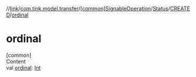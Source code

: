 //[link](../../../../index.md)/[com.tink.model.transfer](../../../index.md)/[[common]SignableOperation](../../index.md)/[Status](../index.md)/[CREATED](index.md)/[ordinal](ordinal.md)



# ordinal  
[common]  
Content  
val [ordinal](ordinal.md): [Int](https://kotlinlang.org/api/latest/jvm/stdlib/kotlin/-int/index.html)  



